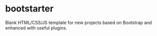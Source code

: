 # bootstarter

Blank HTML/CSS/JS template for new projects based on Bootstrap and enhanced with useful plugins. 
